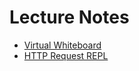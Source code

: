# Lecture Notes

* [Virtual Whiteboard](https://projects.invisionapp.com/freehand/document/z18pgE4GL)
* [HTTP Request REPL](https://replit.com/@JacobKnaack/HTTP-requests)

